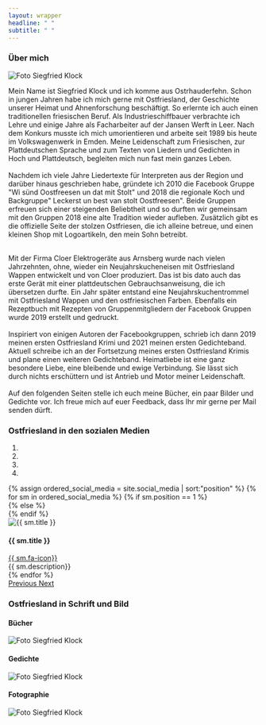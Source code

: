 ```yaml
---
layout: wrapper
headline: " "
subtitle: " "
---
```

<section id="bannerimage">
</section>
<section class="background-black" id ="about">
  <div class="container new-content-block">
    <div class="row justify-content-center">
      <h3> Über mich </h3>
    </div>
    <div class="row vcenter">
      <div class="col-8 col-md-5 col-lg-4 offset-2 offset-md-0 offset-lg-1 image-container-center justify-content-center">
        <img class="mx-auto d-block personal-image" src="{{ site.baseurl }}/assets/images/poems_neu.jpg" alt="Foto Siegfried Klock">
      </div>
      <div class="col-8 col-md-7 col-lg-6 offset-2 offset-md-0">
        <p>
          Mein Name ist Siegfried Klock und ich komme aus Ostrhauderfehn. Schon in jungen Jahren habe ich mich gerne mit Ostfriesland, der Geschichte unserer Heimat und Ahnenforschung beschäftigt. So erlernte ich auch einen traditionellen friesischen Beruf. Als Industrieschiffbauer verbrachte ich Lehre und einige Jahre als Facharbeiter auf der Jansen Werft in Leer. Nach dem Konkurs musste ich mich umorientieren und arbeite seit 1989 bis heute im Volkswagenwerk in Emden.
          Meine Leidenschaft zum Friesischen, zur Plattdeutschen Sprache und zum Texten von Liedern und Gedichten in Hoch und Plattdeutsch, begleiten mich nun fast mein ganzes Leben.<br><br>
          Nachdem ich viele Jahre Liedertexte für Interpreten aus der Region und darüber hinaus geschrieben habe, gründete ich 2010 die Facebook Gruppe
          "Wi sünd Oostfreesen un dat mit Stolt" und 2018 die regionale Koch und Backgruppe" Leckerst un best van stolt Oostfreesen".
          Beide Gruppen erfreuen sich einer steigenden Beliebtheit und so durften wir gemeinsam mit den Gruppen 2018 eine alte Tradition wieder aufleben. Zusätzlich gibt es die offizielle Seite der stolzen Ostfriesen, die ich alleine betreue, und einen kleinen Shop mit Logoartikeln, den mein Sohn betreibt.<br><br>
        </p>
      </div>
    </div>
    <div class="row vcenter justify-content-center">
      <div class="col-8">
        <p>
          Mit der Firma Cloer Elektrogeräte aus Arnsberg wurde nach vielen Jahrzehnten, ohne,  wieder ein Neujahrskucheneisen mit Ostfriesland Wappen entwickelt und von Cloer produziert. Das ist bis dato auch das erste Gerät mit einer plattdeutschen Gebrauchsanweisung, die ich übersetzen durfte.
          Ein Jahr später entstand eine Neujahrskuchentrommel mit Ostfriesland Wappen und den ostfriesischen Farben. Ebenfalls ein Rezeptbuch mit Rezepten von Gruppenmitgliedern der Facebook Gruppen wurde 2019 erstellt und gedruckt.<br><br>
          Inspiriert von einigen Autoren der Facebookgruppen, schrieb ich dann 2019 meinen ersten Ostfriesland Krimi und 2021 meinen ersten Gedichteband.
          Aktuell schreibe ich an der Fortsetzung meines ersten Ostfriesland Krimis und plane einen weiteren Gedichteband.
          Heimatliebe ist eine ganz besondere Liebe, eine bleibende und ewige Verbindung. Sie lässt sich durch nichts erschüttern und ist Antrieb und Motor meiner Leidenschaft.<br><br>
          Auf den folgenden Seiten stelle ich euch meine Bücher, ein paar Bilder und Gedichte vor. Ich freue mich auf euer Feedback, dass Ihr mir gerne per Mail senden dürft.
        </p>
      </div>
    </div>
    
  </div>
</section>



<section class="background-red" id ="groups">
  <div class="container new-content-block">
    <div class="row justify-content-center pb-5">
      <h3> Ostfriesland in den sozialen Medien </h3>
    </div>
    <div class="row">
      <div class="col-12 col-lg-10 offset-lg-1">
        <div id="carouselExampleIndicators" class="carousel slide" data-ride="carousel">
          <ol class="carousel-indicators">
            <li data-target="#carouselExampleIndicators" data-slide-to="0" class="active"></li>
            <li data-target="#carouselExampleIndicators" data-slide-to="1"></li>
            <li data-target="#carouselExampleIndicators" data-slide-to="2"></li>
            <li data-target="#carouselExampleIndicators" data-slide-to="3"></li>
          </ol>
          <div class="carousel-inner">
            {% assign ordered_social_media = site.social_media | sort:"position" %}
            {% for sm in ordered_social_media %}
              {% if sm.position == 1 %}
              <div class="carousel-item active">
              {% else %}
              <div class="carousel-item">
              {% endif %}
                <div class="row vcenter text-center">
                  <div class="col-lg-12 col-xl-5 carousel-container">
                    <div class="container-md mb-3">
                      <img class="sm-image img-responsive center-block" src="{{ site.baseurl }}/assets/images/{{ sm.image }}" alt="{{ sm.title }}">
                    </div>
                  </div>
                  <div class="col-lg-12 col-xl-7">
                    <div class="text-container">
                      <h4>  {{ sm.title }} 
                      </h4>
                    <div class="pb-2">
                      <a href="{{ sm.link }}"> {{ sm.fa-icon}} </a>
                    </div>
                    </div>
                    <div class="container-md standard-text">
                      {{ sm.description}}
                    </div>
                  </div>
                </div>
              </div>
            {% endfor %}
          </div>
          <a class="carousel-control-prev" href="#carouselExampleIndicators" role="button" data-slide="prev">
            <span class="carousel-control-prev-icon" aria-hidden="true"></span>
            <span class="sr-only">Previous</span>
          </a>
          <a class="carousel-control-next" href="#carouselExampleIndicators" role="button" data-slide="next">
            <span class="carousel-control-next-icon" aria-hidden="true"></span>
            <span class="sr-only">Next</span>
          </a>
        </div>
      </div>
    </div>
  </div>
</section>

<section class="background-blue" id ="author">
  <div class="container new-content-block">
    <div class="row d-flex justify-content-center pb-3">
      <div class="col-12 col-md-10 col-lg-8">
        <h3 class="mb-4"> Ostfriesland in Schrift und Bild </h3>
        <!-- <p class="text-center">
            Lorem ipsum dolor sit amet, consectetur adipiscing elit. Pellentesque diam neque, suscipit sit amet accumsan non, tempus nec dui. Mauris metus est, tempor sed sem sed, posuere dictum arcu. Praesent cursus eros quis placerat facilisis. Phasellus lobortis eget libero nec aliquet. Fusce dolor ex, rutrum eu diam a, venenatis rhoncus purus. Maecenas pretium orci id dolor dignissim, nec imperdiet libero ultricies. Nullam ornare iaculis cursus. Duis in tortor porta odio hendrerit tristique. Donec non arcu magna. Duis ac scelerisque mi, at malesuada diam. Nam tempus efficitur tellus sit amet bibendum.
        </p> -->
      </div>
    </div>
    <div class="row d-flex justify-content-center">
      <div class="col-sm-12 col-md-4 col-lg-3 align-middle justify-content-center mb-4">
        <div class="hover-image" style="cursor: pointer;" onclick="window.location='{{ site.baseurl }}/books';">  
          <h4 class="row justify-content-center">
            Bücher
          </h4>
          <img class="mx-auto d-block personal-image" src="{{ site.baseurl }}/assets/images/buecher.jpg" alt="Foto Siegfried Klock">
        </div>
      </div>
      <div class="col-sm-12 col-md-4 col-lg-3 align-middle justify-content-center mb-4">
        <div class="hover-image" style="cursor: pointer;" onclick="window.location='{{ site.baseurl }}/poems';"> 
          <h4 class="row justify-content-center">
            Gedichte
          </h4>
          <img class="mx-auto d-block personal-image" src="{{ site.baseurl }}/assets/images/siegfried_klock.jpg" alt="Foto Siegfried Klock">
        </div>
      </div>
      <div class="col-sm-12 col-md-4 col-lg-3 align-middle justify-content-center mb-4">
        <div class="hover-image" style="cursor: pointer;" onclick="window.location='{{ site.baseurl }}/gallery';"> 
          <h4 class="row justify-content-center">
            Fotographie
          </h4>
          <img class="mx-auto d-block personal-image" src="{{ site.baseurl }}/assets/images/title_image_fotographie.jpg" alt="Foto Siegfried Klock">
        </div>
      </div>
    </div>
  </div>
</section>


